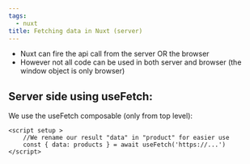 ```yaml
---
tags:
  - nuxt
title: Fetching data in Nuxt (server)
---
```

- Nuxt can fire the api call from the server OR the browser
- However not all code can be used in both server and browser (the window object is only browser)

## Server side using useFetch:
We use the useFetch composable (only from top level):
```vue
<script setup >
	//We rename our result "data" in "product" for easier use
	const { data: products } = await useFetch('https://...')
</script>
```
